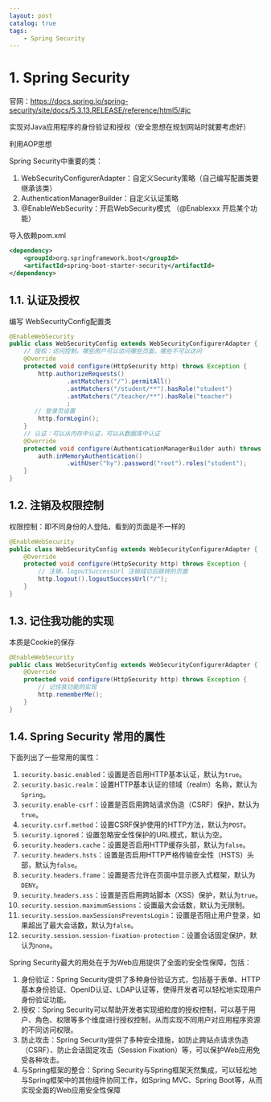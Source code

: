 ```yaml
---
layout: post   	
catalog: true 	
tags:
    - Spring Security
---
```




# 1. Spring Security

官网：https://docs.spring.io/spring-security/site/docs/5.3.13.RELEASE/reference/html5/#jc

实现对Java应用程序的身份验证和授权（安全思想在规划网站时就要考虑好）

利用AOP思想

Spring Security中重要的类：

1. WebSecurityConfigurerAdapter：自定义Security策略（自己编写配置类要继承该类）
2. AuthenticationManagerBuilder：自定义认证策略
3. @EnableWebSecurity：开启WebSecurity模式 （@Enablexxx 开启某个功能）

导入依赖pom.xml

```xml
<dependency>
    <groupId>org.springframework.boot</groupId>
    <artifactId>spring-boot-starter-security</artifactId>
</dependency>
```

## 1.1. 认证及授权

编写 WebSecurityConfig配置类

```java
@EnableWebSecurity
public class WebSecurityConfig extends WebSecurityConfigurerAdapter {
    // 授权：访问控制，哪些用户可以访问哪些页面，哪些不可以访问
    @Override
    protected void configure(HttpSecurity http) throws Exception {
        http.authorizeRequests()
                .antMatchers("/").permitAll()
                .antMatchers("/student/**").hasRole("student")
                .antMatchers("/teacher/**").hasRole("teacher")
                ;
       // 登录页设置
        http.formLogin();
    }
    // 认证：可以从内存中认证，可以从数据库中认证
    @Override
    protected void configure(AuthenticationManagerBuilder auth) throws Exception {
        auth.inMemoryAuthentication()
                .withUser("hy").password("root").roles("student");
    }
}
```

## 1.2. 注销及权限控制

权限控制：即不同身份的人登陆，看到的页面是不一样的

```java
@EnableWebSecurity
public class WebSecurityConfig extends WebSecurityConfigurerAdapter {
    @Override
    protected void configure(HttpSecurity http) throws Exception {
        // 注销，logoutSuccessUrl 注销成功后跳转的页面
        http.logout().logoutSuccessUrl("/");
    }
}
```

## 1.3. 记住我功能的实现

本质是Cookie的保存

```java
@EnableWebSecurity
public class WebSecurityConfig extends WebSecurityConfigurerAdapter {
    @Override
    protected void configure(HttpSecurity http) throws Exception {
        // 记住我功能的实现
        http.rememberMe();
    }
}
```

## 1.4. Spring Security 常用的属性

下面列出了一些常用的属性：

1. `security.basic.enabled`：设置是否启用HTTP基本认证，默认为`true`。
2. `security.basic.realm`：设置HTTP基本认证的领域（realm）名称，默认为`Spring`。
3. `security.enable-csrf`：设置是否启用跨站请求伪造（CSRF）保护，默认为`true`。
4. `security.csrf.method`：设置CSRF保护使用的HTTP方法，默认为`POST`。
5. `security.ignored`：设置忽略安全性保护的URL模式，默认为空。
6. `security.headers.cache`：设置是否启用HTTP缓存头部，默认为`false`。
7. `security.headers.hsts`：设置是否启用HTTP严格传输安全性（HSTS）头部，默认为`false`。
8. `security.headers.frame`：设置是否允许在页面中显示嵌入式框架，默认为`DENY`。
9. `security.headers.xss`：设置是否启用跨站脚本（XSS）保护，默认为`true`。
10. `security.session.maximumSessions`：设置最大会话数，默认为无限制。
11. `security.session.maxSessionsPreventsLogin`：设置是否阻止用户登录，如果超出了最大会话数，默认为`false`。
12. `security.session.session-fixation-protection`：设置会话固定保护，默认为`none`。

Spring Security最大的用处在于为Web应用提供了全面的安全性保障，包括：

1. 身份验证：Spring Security提供了多种身份验证方式，包括基于表单、HTTP基本身份验证、OpenID认证、LDAP认证等，使得开发者可以轻松地实现用户身份验证功能。
2. 授权：Spring Security可以帮助开发者实现细粒度的授权控制，可以基于用户、角色、权限等多个维度进行授权控制，从而实现不同用户对应用程序资源的不同访问权限。
3. 防止攻击：Spring Security提供了多种安全措施，如防止跨站点请求伪造（CSRF）、防止会话固定攻击（Session Fixation）等，可以保护Web应用免受各种攻击。
4. 与Spring框架的整合：Spring Security与Spring框架天然集成，可以轻松地与Spring框架中的其他组件协同工作，如Spring MVC、Spring Boot等，从而实现全面的Web应用安全性保障